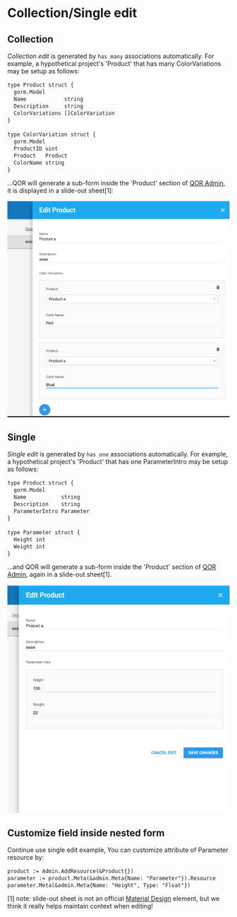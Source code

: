 # Collection/Single edit

## Collection

*Collection edit* is generated by `has many` associations automatically. For example, a hypothetical project's 'Product' that has many ColorVariations may be setup as follows:

```
type Product struct {
  gorm.Model
  Name            string
  Description     string
  ColorVariations []ColorVariation
}

type ColorVariation struct {
  gorm.Model
  ProductID uint
  Product   Product
  ColorName string
}
```

...QOR will generate a sub-form inside the 'Product' section of [QOR Admin](../chapter2/setup.md), it is displayed in a slide-out sheet[1]:

![Collection edit](collection_edit.png)

## Single

*Single edit* is generated by `has one` associations automatically. For example, a hypothetical project's 'Product' that has one ParameterIntro may be setup as follows:

```
type Product struct {
  gorm.Model
  Name           string
  Description    string
  ParameterIntro Parameter
}

type Parameter struct {
  Height int
  Weight int
}
```

...and QOR will generate a sub-form inside the 'Product' section of [QOR Admin](../chapter2/setup.md), again in a slide-out sheet[1].

![Single edit](single_edit.png)

## Customize field inside nested form

Continue use single edit example, You can customize attribute of Parameter resource by:

```
product := Admin.AddResource(&Product{})
parameter := product.Meta(&admin.Meta{Name: "Parameter"}).Resource
parameter.Meta(&admin.Meta{Name: "Height", Type: "Float"})
```

[1] note: slide-out sheet is not an official [Material Design](https://material.google.com) element, but we think it really helps maintain context when editing!
